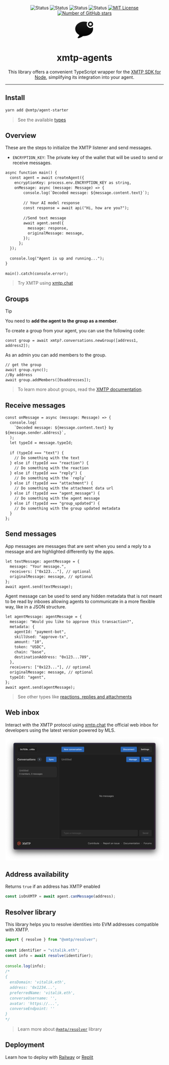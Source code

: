 <div align="center">

<div align="center">
</div>

![Status](https://img.shields.io/badge/alpha-orange)
![Status](https://img.shields.io/badge/interop-green)
![Status](https://img.shields.io/badge/e2ee-green)
![Status](https://img.shields.io/badge/decentralized-orange)
[![MIT License](https://img.shields.io/github/license/ephemerahq/message-kit)](https://github.com/ephemerahq/message-kit/blob/main/LICENSE)
[![Number of GitHub stars](https://img.shields.io/github/stars/ephemerahq/message-kit?logo=github)](https://github.com/ephemerahq/message-kit)

<img src="media/logo.png" alt="Logo" width="60" />
  
# xmtp-agents
This library offers a convenient TypeScript wrapper for the [XMTP SDK for Node](https://github.com/xmtp/xmtp-js/tree/main/sdks/node-sdk), simplifying its integration into your agent.

</div>

---

## Install

```bash [yarn]
yarn add @xmtp/agent-starter
```

> See the available [types](https://github.com/ephemeraHQ/xmtp-agents/blob/main/packages/agent-starter/src/lib/types.ts)

## Overview

These are the steps to initialize the XMTP listener and send messages.

- `ENCRYPTION_KEY`: The private key of the wallet that will be used to send or receive messages.

```tsx
async function main() {
  const agent = await createAgent({
    encryptionKey: process.env.ENCRYPTION_KEY as string,
    onMessage: async (message: Message) => {
        console.log(`Decoded message: ${message.content.text}`);

        // Your AI model response
        const response = await api("Hi, how are you?");

        //Send text message
        await agent.send({
          message: response,
          originalMessage: message,
        });
      };
  });

  console.log("Agent is up and running...");
}

main().catch(console.error);
```

> Try XMTP using [xmtp.chat](https://xmtp.chat)

## Groups

> [!TIP]
> You need to **add the agent to the group as a member**.

To create a group from your agent, you can use the following code:

```tsx
const group = await xmtp?.conversations.newGroup([address1, address2]);
```

As an admin you can add members to the group.

```tsx
// get the group
await group.sync();
//By address
await group.addMembers([0xaddresses]);
```

> To learn more about groups, read the [XMTP documentation](https://docs.agent.org/inboxes/group-permissions).

## Receive messages

```tsx
const onMessage = async (message: Message) => {
  console.log(
    `Decoded message: ${message.content.text} by ${message.sender.address}`,
  );
  let typeId = message.typeId;

  if (typeId === "text") {
    // Do something with the text
  } else if (typeId === "reaction") {
    // Do something with the reaction
  } else if (typeId === "reply") {
    // Do something with the `reply`
  } else if (typeId === "attachment") {
    // Do something with the attachment data url
  } else if (typeId === "agent_message") {
    // Do something with the agent message
  } else if (typeId === "group_updated") {
    // Do something with the group updated metadata
  }
};
```

## Send messages

App messages are messages that are sent when you send a reply to a message and are highlighted differently by the apps.

```tsx [Text]
let textMessage: agentMessage = {
  message: "Your message.",
  receivers: ["0x123..."], // optional
  originalMessage: message, // optional
};
await agent.send(textMessage);
```

Agent message can be used to send any hidden metadata that is not meant to be read by inboxes allowing agents to communicate in a more flexible way, like in a JSON structure.

```tsx [Agent]
let agentMessage: agentMessage = {
  message: "Would you like to approve this transaction?",
  metadata: {
    agentId: "payment-bot",
    skillUsed: "approve-tx",
    amount: "10",
    token: "USDC",
    chain: "base",
    destinationAddress: "0x123...789",
  },
  receivers: ["0x123..."], // optional
  originalMessage: message, // optional
  typeId: "agent",
};
await agent.send(agentMessage);
```

> See other types like [reactions, replies and attachments](/packages/agent-starter/)

## Web inbox

Interact with the XMTP protocol using [xmtp.chat](https://xmtp.chat) the official web inbox for developers using the latest version powered by MLS.

![alt text](/media/chat.png)

## Address availability

Returns `true` if an address has XMTP enabled

```typescript
const isOnXMTP = await agent.canMessage(address);
```

## Resolver library

This library helps you to resolve identities into EVM addresses compatible with XMTP.

```typescript
import { resolve } from "@xmtp/resolver";

const identifier = "vitalik.eth";
const info = await resolve(identifier);

console.log(info);
/*
{
  ensDomain: 'vitalik.eth',
  address: '0x1234...',
  preferredName: 'vitalik.eth',
  converseUsername: '',
  avatar: 'https://...',
  converseEndpoint: ''
}
*/
```

> Learn more about [`@xmtp/resolver`](/packages/resolver/) library

## Deployment

Learn how to deploy with [Railway](/recipes/railway/) or [Replit](/recipes/replit/)
